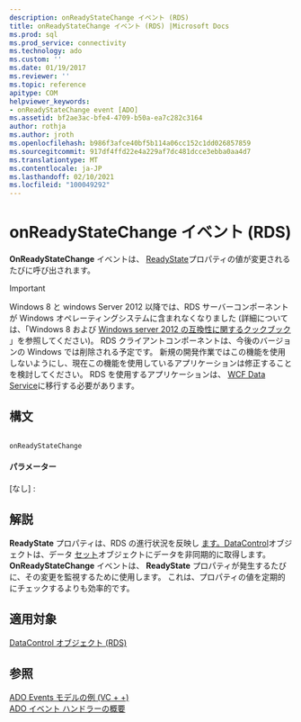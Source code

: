 ```yaml
---
description: onReadyStateChange イベント (RDS)
title: onReadyStateChange イベント (RDS) |Microsoft Docs
ms.prod: sql
ms.prod_service: connectivity
ms.technology: ado
ms.custom: ''
ms.date: 01/19/2017
ms.reviewer: ''
ms.topic: reference
apitype: COM
helpviewer_keywords:
- onReadyStateChange event [ADO]
ms.assetid: bf2ae3ac-bfe4-4709-b50a-ea7c282c3164
author: rothja
ms.author: jroth
ms.openlocfilehash: b986f3afce40bf5b114a06cc152c1dd026857859
ms.sourcegitcommit: 917df4ffd22e4a229af7dc481dcce3ebba0aa4d7
ms.translationtype: MT
ms.contentlocale: ja-JP
ms.lasthandoff: 02/10/2021
ms.locfileid: "100049292"
---
```

# <a name="onreadystatechange-event-rds"></a>onReadyStateChange イベント (RDS)
**OnReadyStateChange** イベントは、 [ReadyState](./readystate-property-rds.md)プロパティの値が変更されるたびに呼び出されます。  
  
> [!IMPORTANT]
>  Windows 8 と windows Server 2012 以降では、RDS サーバーコンポーネントが Windows オペレーティングシステムに含まれなくなりました (詳細については、「Windows 8 および [Windows server 2012 の互換性に関するクックブック](https://www.microsoft.com/download/details.aspx?id=27416) 」を参照してください)。 RDS クライアントコンポーネントは、今後のバージョンの Windows では削除される予定です。 新規の開発作業ではこの機能を使用しないようにし、現在この機能を使用しているアプリケーションは修正することを検討してください。 RDS を使用するアプリケーションは、 [WCF Data Service](/dotnet/framework/wcf/)に移行する必要があります。  
  
## <a name="syntax"></a>構文  
  
```  
  
onReadyStateChange  
```  
  
#### <a name="parameters"></a>パラメーター  
 [なし] :  
  
## <a name="remarks"></a>解説  
 **ReadyState** プロパティは、RDS の進行状況を反映し [ます。DataControl](./datacontrol-object-rds.md)オブジェクトは、データ [セット](../ado-api/recordset-object-ado.md)オブジェクトにデータを非同期的に取得します。 **OnReadyStateChange** イベントは、 **ReadyState** プロパティが発生するたびに、その変更を監視するために使用します。 これは、プロパティの値を定期的にチェックするよりも効率的です。  
  
## <a name="applies-to"></a>適用対象  
 [DataControl オブジェクト (RDS)](./datacontrol-object-rds.md)  
  
## <a name="see-also"></a>参照  
 [ADO Events モデルの例 (VC + +)](../ado-api/ado-events-model-example-vc.md)   
 [ADO イベント ハンドラーの概要](../../guide/data/ado-event-handler-summary.md)